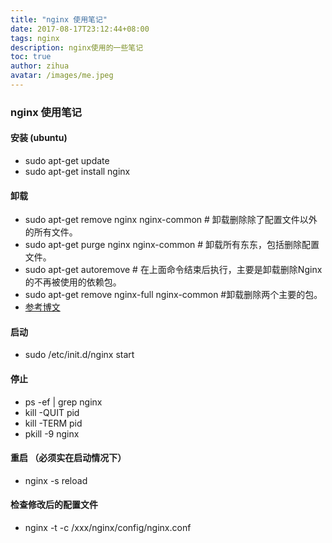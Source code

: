 ```yaml
---
title: "nginx 使用笔记"
date: 2017-08-17T23:12:44+08:00
tags: nginx
description: nginx使用的一些笔记
toc: true
author: zihua
avatar: /images/me.jpeg
---
```


### nginx 使用笔记
#### 安装 (ubuntu)
* sudo apt-get update
* sudo apt-get install nginx

#### 卸载
* sudo apt-get remove nginx nginx-common # 卸载删除除了配置文件以外的所有文件。
* sudo apt-get purge nginx nginx-common # 卸载所有东东，包括删除配置文件。
* sudo apt-get autoremove # 在上面命令结束后执行，主要是卸载删除Nginx的不再被使用的依赖包。
* sudo apt-get remove nginx-full nginx-common #卸载删除两个主要的包。
* [参考博文](http://blog.csdn.net/yypsober/article/details/51792363)



#### 启动
* sudo /etc/init.d/nginx start

#### 停止
* ps -ef | grep nginx
* kill -QUIT pid
* kill -TERM pid
* pkill -9 nginx

#### 重启 （必须实在启动情况下）
* nginx -s reload

#### 检查修改后的配置文件
* nginx -t -c /xxx/nginx/config/nginx.conf
